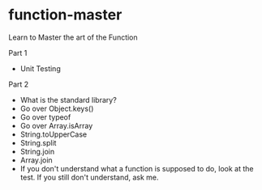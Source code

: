 # function-master
Learn to Master the art of the Function

Part 1
 - Unit Testing

Part 2
 - What is the standard library?
 - Go over Object.keys()
 - Go over typeof
 - Go over Array.isArray
 - String.toUpperCase
 - String.split
 - String.join
 - Array.join
 - If you don't understand what a function is supposed to do, look at the test. If you still don't understand, ask me.
